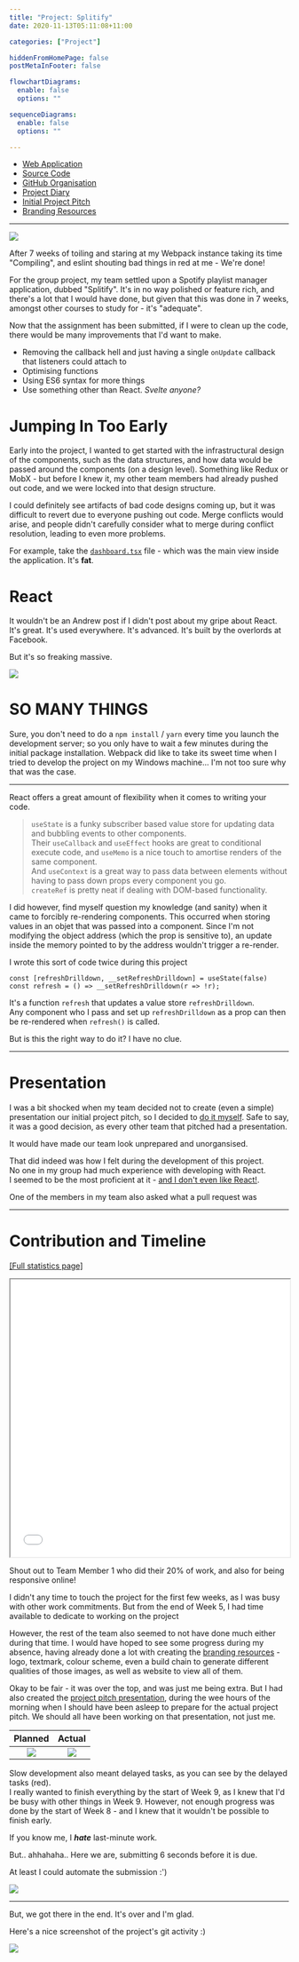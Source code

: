 ```yaml
---
title: "Project: Splitify"
date: 2020-11-13T05:11:08+11:00

categories: ["Project"]

hiddenFromHomePage: false
postMetaInFooter: false

flowchartDiagrams:
  enable: false
  options: ""

sequenceDiagrams: 
  enable: false
  options: ""

---
```


* [Web Application](https://splitify.github.io/)
* [Source Code](https://github.com/Splitify/splitify)
* [GitHub Organisation](https://github.com/splitify/)
* [Project Diary](https://featherbear.cc/UNSW-SENG4920-diary/)
* [Initial Project Pitch](https://splitify.github.io/initial-project-pitch)
* [Branding Resources](https://splitify.github.io/branding/)

---

![](https://splitify.github.io/branding/textmark/textmark@72.png)

After 7 weeks of toiling and staring at my Webpack instance taking its time "Compiling", and eslint shouting bad things in red at me - We're done!

For the group project, my team settled upon a Spotify playlist manager application, dubbed "Splitify". 
It's in no way polished or feature rich, and there's a lot that I would have done, but given that this was done in 7 weeks, amongst other courses to study for - it's "adequate".

Now that the assignment has been submitted, if I were to clean up the code, there would be many improvements that I'd want to make.

* Removing the callback hell and just having a single `onUpdate` callback that listeners could attach to
* Optimising functions
* Using ES6 syntax for more things
* Use something other than React. _Svelte anyone?_

# Jumping In Too Early

Early into the project, I wanted to get started with the infrastructural design of the components, such as the data structures, and how data would be passed around the components (on a design level). Something like Redux or MobX - but before I knew it, my other team members had already pushed out code, and we were locked into that design structure.

I could definitely see artifacts of bad code designs coming up, but it was difficult to revert due to everyone pushing out code. Merge conflicts would arise, and people didn't carefully consider what to merge during conflict resolution, leading to even more problems.

For example, take the [`dashboard.tsx`](https://github.com/Splitify/splitify/blob/master/src/routes/pages/dashboard.tsx) file - which was the main view inside the application. It's **fat**.

# React

It wouldn't be an Andrew post if I didn't post about my gripe about React.  
It's great. It's used everywhere. It's advanced. It's built by the overlords at Facebook.  

But it's so freaking massive.  

![](Snipaste_2020-11-14_00-15-15.png)

<h1>SO MANY THINGS</h1>

Sure, you don't need to do a `npm install` / `yarn` every time you launch the development server; so you only have to wait a few minutes during the initial package installation. Webpack did like to take its sweet time when I tried to develop the project on my Windows machine... I'm not too sure why that was the case.

---

React offers a great amount of flexibility when it comes to writing your code.  

> `useState` is a funky subscriber based value store for updating data and bubbling events to other components.  
Their `useCallback` and `useEffect` hooks are great to conditional execute code, and `useMemo` is a nice touch to amortise renders of the same component.  
And `useContext` is a great way to pass data between elements without having to pass down props every component you go.  
`createRef` is pretty neat if dealing with DOM-based functionality.

I did however, find myself question my knowledge (and sanity) when it came to forcibly re-rendering components. This occurred when storing values in an objet that was passed into a component. Since I'm not modifying the object address (which the prop is sensitive to), an update inside the memory pointed to by the address wouldn't trigger a re-render.

I wrote this sort of code twice during this project

```tsx
const [refreshDrilldown, __setRefreshDrilldown] = useState(false)
const refresh = () => __setRefreshDrilldown(r => !r);
```

It's a function `refresh` that updates a value store `refreshDrilldown`.  
Any component who I pass and set up `refreshDrilldown` as a prop can then be re-rendered when `refresh()` is called.

But is this the right way to do it? I have no clue.

---

# Presentation

I was a bit shocked when my team decided not to create (even a simple) presentation our initial project pitch, so I decided to [do it myself](https://splitify.github.io/initial-project-pitch). Safe to say, it was a good decision, as every other team that pitched had a presentation.  

It would have made our team look unprepared and unorgansised.

That did indeed was how I felt during the development of this project.  
No one in my group had much experience with developing with React.  
I seemed to be the most proficient at it - [and I don't even like React!](https://featherbear.cc/blog/post/react/).

One of the members in my team also asked what a pull request was

---

# Contribution and Timeline

[[Full statistics page]](./contrib.html)

<iframe src="contrib.html" width="100%" height="500px"></iframe>

Shout out to Team Member 1 who did their 20% of work, and also for being responsive online!

I didn't any time to touch the project for the first few weeks, as I was busy with other work commitments. But from the end of Week 5, I had time available to dedicate to working on the project

However, the rest of the team also seemed to not have done much either during that time. I would have hoped to see some progress during my absence, having already done a lot with creating the [branding resources](https://splitify.github.io/branding/) - logo, textmark, colour scheme, even a build chain to generate different qualities of those images, as well as website to view all of them. 

Okay to be fair - it was over the top, and was just me being extra. But I had also created the [project pitch presentation](https://splitify.github.io/initial-project-pitch), during the wee hours of the morning when I should have been asleep to prepare for the actual project pitch. We should all have been working on that presentation, not just me.

|Planned|Actual|
|:---:|:---:|
|![](timeline-planned.png)|![](timeline-actual.png)|

Slow development also meant delayed tasks, as you can see by the delayed tasks (red).  
I really wanted to finish everything by the start of Week 9, as I knew that I'd be busy with other things in Week 9. However, not enough progress was done by the start of Week 8 - and I knew that it wouldn't be possible to finish early.

If you know me, I ***hate*** last-minute work.

But.. ahhahaha.. Here we are, submitting 6 seconds before it is due.  

At least I could automate the submission :')  

![](submission.png)


---

But, we got there in the end. It's over and I'm glad.

Here's a nice screenshot of the project's git activity :)

![](Snipaste_2020-11-14_00-20-22.png)

